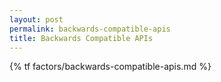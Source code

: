 ```yaml
---
layout: post
permalink: backwards-compatible-apis
title: Backwards Compatible APIs
---
```


{% tf factors/backwards-compatible-apis.md %}
